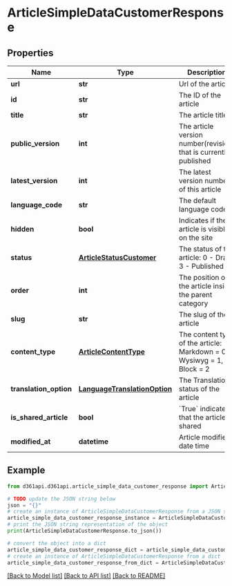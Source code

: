 # ArticleSimpleDataCustomerResponse


## Properties

Name | Type | Description | Notes
------------ | ------------- | ------------- | -------------
**url** | **str** | Url of the article | [optional] 
**id** | **str** | The ID of the article | [optional] 
**title** | **str** | The article title | [optional] 
**public_version** | **int** | The article version number(revision) that is currently published | [optional] 
**latest_version** | **int** | The latest version number of this article | [optional] 
**language_code** | **str** | The default language code | [optional] 
**hidden** | **bool** | Indicates if the article is visible on the site | [optional] 
**status** | [**ArticleStatusCustomer**](ArticleStatusCustomer.md) | The status of the article: 0 - Draft, 3 - Published | [optional] 
**order** | **int** | The position of the article inside the parent category | [optional] 
**slug** | **str** | The slug of the article | [optional] 
**content_type** | [**ArticleContentType**](ArticleContentType.md) | The content type of the article: Markdown &#x3D; 0, Wysiwyg &#x3D; 1, Block &#x3D; 2 | [optional] 
**translation_option** | [**LanguageTranslationOption**](LanguageTranslationOption.md) | The Translation status of the article | [optional] 
**is_shared_article** | **bool** | &#x60;True&#x60; indicates that the article is shared | [optional] 
**modified_at** | **datetime** | Article modified date time | [optional] 

## Example

```python
from d361api.d361api.article_simple_data_customer_response import ArticleSimpleDataCustomerResponse

# TODO update the JSON string below
json = "{}"
# create an instance of ArticleSimpleDataCustomerResponse from a JSON string
article_simple_data_customer_response_instance = ArticleSimpleDataCustomerResponse.from_json(json)
# print the JSON string representation of the object
print(ArticleSimpleDataCustomerResponse.to_json())

# convert the object into a dict
article_simple_data_customer_response_dict = article_simple_data_customer_response_instance.to_dict()
# create an instance of ArticleSimpleDataCustomerResponse from a dict
article_simple_data_customer_response_from_dict = ArticleSimpleDataCustomerResponse.from_dict(article_simple_data_customer_response_dict)
```
[[Back to Model list]](../README.md#documentation-for-models) [[Back to API list]](../README.md#documentation-for-api-endpoints) [[Back to README]](../README.md)


